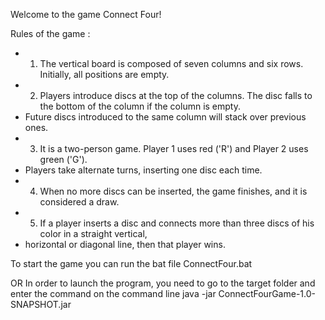 Welcome to the game Connect Four!

Rules of the game :
 * 1. The vertical board is composed of seven columns and six rows. Initially, all positions are empty.
 * 2. Players introduce discs at the top of the columns. The disc falls to the bottom of the column if the column is empty.
 * Future discs introduced to the same column will stack over previous ones.
 * 3. It is a two-person game. Player 1 uses red ('R') and Player 2 uses green ('G').
 * Players take alternate turns, inserting one disc each time.
 * 4. When no more discs can be inserted, the game finishes, and it is considered a draw.
 * 5. If a player inserts a disc and connects more than three discs of his color in a straight vertical,
 * horizontal or diagonal line, then that player wins.
 
 To start the game you can run the bat file ConnectFour.bat
 
 OR In order to launch the program, you need to go to the target folder and enter the command on the command line java -jar ConnectFourGame-1.0-SNAPSHOT.jar